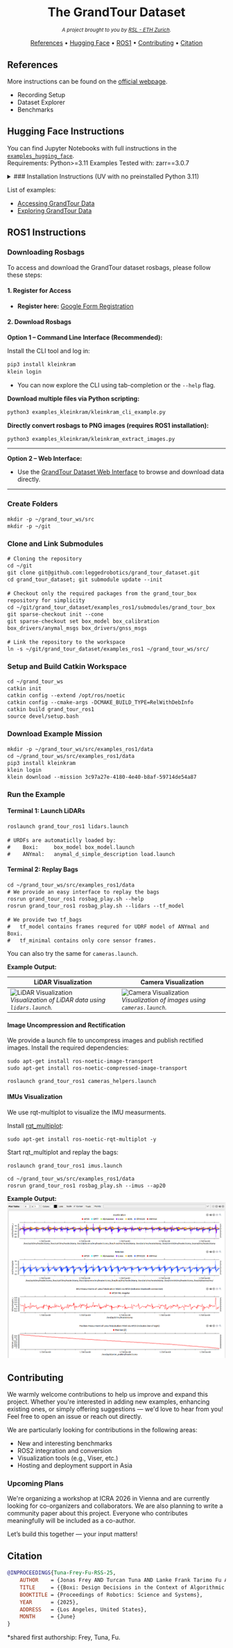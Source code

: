 <h1 align="center" style="margin-bottom: 0;">
  <br>
  The GrandTour Dataset
  <br>
</h1>
<p align="center">
  <em><small>A project brought to you by <a href="https://rsl.ethz.ch/">RSL - ETH Zurich</a>.</small></em>
</p>
<p align="center">
  <a href="#references">References</a> •
  <a href="#hugging-face-instructions">Hugging Face</a> •
  <a href="#ros1-instructions">ROS1</a> •
  <a href="#contributing">Contributing</a>  •
  <a href="#citation">Citation</a>
</p>

## References

More instructions can be found on the [official webpage](https://grand-tour.leggedrobotics.com/).

- Recording Setup
- Dataset Explorer
- Benchmarks

## Hugging Face Instructions

You can find Jupyter Notebooks with full instructions in the [`examples_hugging_face`](./examples_hugging_face).  
Requirements: Python>=3.11
Examples Tested with: zarr==3.0.7

<details>
<summary>### Installation Instructions (UV with no preinstalled Python 3.11)</summary>

#### Step 1: Install `uv` for Dependency Management

```bash
pip3 install uv
uv install
```

#### Step 2: Install Python 3.11 (if not already installed)

```bash
sudo add-apt-repository ppa:deadsnakes/ppa
sudo apt update
sudo apt install -y python3.11 python3.11-venv python3.11-distutils
```

#### Step 3: Set Up the Virtual Environment

```bash
cd ~/git/grand_tour_dataset/examples_hugging_face
mkdir .venv; cd .venv
python3.11 -m venv grandtour
source grandtour/bin/activate
cd ..; uv pip install -r pyproject.toml
jupyter notebook
```

</details>

List of examples:

- [Accessing GrandTour Data](./examples_hugging_face/[0]_Accessing_GrandTour_Data.ipynb)
- [Exploring GrandTour Data](./examples_hugging_face/[1]_Exploring_GrandTour_Data.ipynb)

## ROS1 Instructions

### Downloading Rosbags

To access and download the GrandTour dataset rosbags, please follow these steps:

#### 1. Register for Access

- **Register here:** [Google Form Registration](https://forms.gle/2qJkGYJ6oxnBvdNq9)

#### 2. Download Rosbags

**Option 1 – Command Line Interface (Recommended):**

Install the CLI tool and log in:
```bash
pip3 install kleinkram
klein login
```
- You can now explore the CLI using tab-completion or the `--help` flag.

**Download multiple files via Python scripting:**
```bash
python3 examples_kleinkram/kleinkram_cli_example.py
```

**Directly convert rosbags to PNG images (requires ROS1 installation):**
```bash
python3 examples_kleinkram/kleinkram_extract_images.py
```

---

**Option 2 – Web Interface:**

- Use the [GrandTour Dataset Web Interface](https://datasets.leggedrobotics.com/#/) to browse and download data directly.

---

### Create Folders

```shell
mkdir -p ~/grand_tour_ws/src
mkdir -p ~/git
```

### Clone and Link Submodules

```shell
# Cloning the repository
cd ~/git
git clone git@github.com:leggedrobotics/grand_tour_dataset.git
cd grand_tour_dataset; git submodule update --init

# Checkout only the required packages from the grand_tour_box repository for simplicity
cd ~/git/grand_tour_dataset/examples_ros1/submodules/grand_tour_box
git sparse-checkout init --cone
git sparse-checkout set box_model box_calibration box_drivers/anymal_msgs box_drivers/gnss_msgs

# Link the repository to the workspace
ln -s ~/git/grand_tour_dataset/examples_ros1 ~/grand_tour_ws/src/
```

### Setup and Build Catkin Workspace

```shell
cd ~/grand_tour_ws
catkin init
catkin config --extend /opt/ros/noetic
catkin config --cmake-args -DCMAKE_BUILD_TYPE=RelWithDebInfo
catkin build grand_tour_ros1
source devel/setup.bash
```

### Download Example Mission

```shell
mkdir -p ~/grand_tour_ws/src/examples_ros1/data
cd ~/grand_tour_ws/src/examples_ros1/data
pip3 install kleinkram
klein login
klein download --mission 3c97a27e-4180-4e40-b8af-59714de54a87
```

### Run the Example

#### Terminal 1: Launch LiDARs

```shell
roslaunch grand_tour_ros1 lidars.launch

# URDFs are automaticlly loaded by:
#    Boxi:     box_model box_model.launch
#    ANYmal:   anymal_d_simple_description load.launch
```

#### Terminal 2: Replay Bags

```shell
cd ~/grand_tour_ws/src/examples_ros1/data
# We provide an easy interface to replay the bags
rosrun grand_tour_ros1 rosbag_play.sh --help
rosrun grand_tour_ros1 rosbag_play.sh --lidars --tf_model

# We provide two tf_bags
#   tf_model contains frames requred for UDRF model of ANYmal and Boxi.
#   tf_minimal contains only core sensor frames.
```

You can also try the same for `cameras.launch`.

**Example Output:**

| **LiDAR Visualization**                                                                                 | **Camera Visualization**                                                                               |
| ------------------------------------------------------------------------------------------------------- | ------------------------------------------------------------------------------------------------------ |
| ![LiDAR Visualization](assets/rviz-lidar.gif) <br> _Visualization of LiDAR data using `lidars.launch`._ | ![Camera Visualization](assets/rviz-camera.gif) <br> _Visualization of images using `cameras.launch`._ |

#### Image Uncompression and Rectification

We provide a launch file to uncompress images and publish rectified images. Install the required dependencies:

```shell
sudo apt-get install ros-noetic-image-transport
sudo apt-get install ros-noetic-compressed-image-transport
```

```shell
roslaunch grand_tour_ros1 cameras_helpers.launch
```

#### IMUs Visualization

We use rqt-multiplot to visualize the IMU measurments.

Install [rqt_multiplot](https://wiki.ros.org/rqt_multiplot):

```shell
sudo apt-get install ros-noetic-rqt-multiplot -y
```

Start rqt_multiplot and replay the bags:

```shell
roslaunch grand_tour_ros1 imus.launch
```

```shell
cd ~/grand_tour_ws/src/examples_ros1/data
rosrun grand_tour_ros1 rosbag_play.sh --imus --ap20
```

**Example Output:**
![assets/rqt-multiplot.png](assets/rqt-multiplot.png)

## Contributing

We warmly welcome contributions to help us improve and expand this project. Whether you're interested in adding new examples, enhancing existing ones, or simply offering suggestions — we'd love to hear from you! Feel free to open an issue or reach out directly.

We are particularly looking for contributions in the following areas:

- New and interesting benchmarks
- ROS2 integration and conversion
- Visualization tools (e.g., Viser, etc.)
- Hosting and deployment support in Asia

### Upcoming Plans

We're organizing a workshop at ICRA 2026 in Vienna and are currently looking for co-organizers and collaborators. We are also planning to write a community paper about this project. Everyone who contributes meaningfully will be included as a co-author.

Let’s build this together — your input matters!


## Citation

```bibtex
@INPROCEEDINGS{Tuna-Frey-Fu-RSS-25,
    AUTHOR    = {Jonas Frey AND Turcan Tuna AND Lanke Frank Tarimo Fu AND Cedric Weibel AND Katharine Patterson AND Benjamin Krummenacher AND Matthias Müller AND Julian Nubert AND Maurice Fallon AND Cesar Cadena AND Marco Hutter},
    TITLE     = {{Boxi: Design Decisions in the Context of Algorithmic Performance for Robotics}},
    BOOKTITLE = {Proceedings of Robotics: Science and Systems},
    YEAR      = {2025},
    ADDRESS   = {Los Angeles, United States},
    MONTH     = {June}
}
```
*shared first authorship: Frey, Tuna, Fu.
